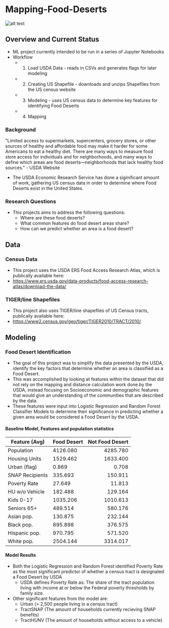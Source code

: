 # Mapping-Food-Deserts

![alt text][map]

[map]: "./Assets/FDMAP.PNG"

## Overview and Current Status
- ML project currently intended to be run in a series of Jupyter Notebooks
- Workflow
    - 1. Load USDA Data -  reads in CSVs and generates flags for later modeling
    - 2. Creating US Shapefile  - downloads and unzips Shapefiles from the US census website
    - 3. Modeling  - uses US census data to determine key features for identifying Food Deserts
    - 4. Mapping 

### Background
"Limited access to supermarkets, supercenters, grocery stores, or other sources of healthy and affordable food may make it harder for some Americans to eat a healthy diet. There are many ways to measure food store access for individuals and for neighborhoods, and many ways to define which areas are food deserts—neighborhoods that lack healthy food sources." - USDA Website

- The USDA Economic Research Service has done a siginificant amount of work, gathering US census data in order to determine where Food Deserts exist in the United States.
### Research Questions
- This projects aims to address the following questions:
    - Where are these food deserts?
    - What common features do food desert areas share?
    - How can we predict whether an area is a food desert?
    
## Data

### Census Data
- This project uses the USDA ERS Food Access Research Atlas, which is publically available here:
- https://www.ers.usda.gov/data-products/food-access-research-atlas/download-the-data/

### TIGER/line Shapefiles
- This project also uses TIGER/line shapefiles of US Census tracts, publically available here:
- https://www2.census.gov/geo/tiger/TIGER2010/TRACT/2010/

## Modeling

### Food Desert Identification
- The goal of this project was to simplify the data presented by the USDA, identify the key factors that determine whether an area is classified as a Food Desert.
- This was accomplished by looking at features within the dataset that did not rely on the mapping and distance calculation work done by the USDA, instead focusing on Socioeconomic and demographic features that would give an understanding of the communities that are described by the data.
- These features were input into Logistic Regression and Random Forest Classifier Models to determine their significance in predicting whether a given area would be considered a Food Desert by the USDA.

#### Baseline Model, Features and population statistics

Feature (Avg)| Food Desert| Not Food Desert
------------ | ---------  | --------:
Population   | 4126.080   | 4285.780
Housing Units| 1529.462   | 1633.400
Urban (flag) | 0.869 | 0.708
SNAP Recipients | 335.693 | 150.911
Poverty Rate | 27.649 | 11.813
HU w/o Vehicle| 182.488 | 129.164
Kids 0-17| 1035.206 | 1010.613
Seniors 65+ | 489.514 | 580.176
Asian pop.  | 130.875 | 232.144
Black pop.  | 895.898 | 376.575
Hispanic pop.| 970.795 | 571.520
White pop.  | 2504.144 | 3314.017


#### Model Results
- Both the Logistic Regression and Random Forest identified Poverty Rate as the most significant predictor of whether a census tract is designated a Food Desert by USDA
    - USDA defines Poverty Rate as: The share of the tract population living with income at or below the Federal poverty thresholds by family size.
- Other significant features from the model are:
    - Urban (> 2,500 people living in a census tract)
    - TractSNAP (The amount of households currently recieving SNAP benefits)
    - TractHUNV (The amount of households without access to a vehicle)

